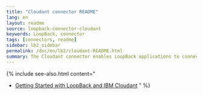 ```yaml
---
title: "Cloudant connector README"
lang: en
layout: readme
source: loopback-connector-cloudant
keywords: LoopBack, connector
tags: [connectors, readme]
sidebar: lb2_sidebar
permalink: /doc/en/lb2/cloudant-README.html
summary: The Cloudant connector enables LoopBack applications to connect to Cloudant data sources.
---
```

{% include see-also.html content="
- [Getting Started with LoopBack and IBM Cloudant](https://developer.ibm.com/bluemix/2015/09/10/getting-started-node-js-loopback-framework-ibm-cloudant/)
" %}
